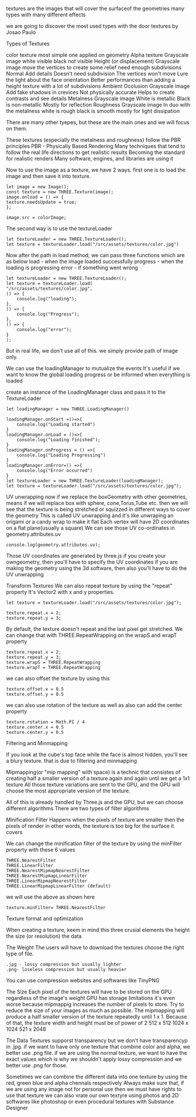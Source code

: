 textures are the images that will cover the surfaceof the geometries
many types with many different effects

we are going to discover the most used types with the door textures by Josao Paulo

Types of Textures

color texture
    most simple one
    applied on geometry
Alpha texture
    Grayscale image
    white visible
    black not visible
Height (or displacement)
    Grayscale image
    move the vertices to create some relief
    need enough subdivisions
Normal 
    Add details
    Doesn't need subdivision
    The vertices won't move
    Lure the light about the face orientation
    Better performances than adding a height texture with a lot of subdivisions
Ambient Occlusion
    Grayscale image
    Add fake shadows in crevices
    Not physically accurate
    Helps to create contrasts and see details
Metalness
    Grayscale image
    White is metallic
    Black is non-metallic
    Mostly for reflection
Roughness
    Grayscale image
    In duo with the metalness
    white is rough
    black is smooth
    mostly for light dissipation

There are many other tyepes, but these are the main ones and we will focus on them.

These textures (especially the metalness and roughness) follow the PBR principles
    PBR - Physically Based Rendering
    Many techniques that tend to follow the real life directions to get realistic results
    Becoming the standard for realistic renders
    Many software, engines, and libraries are using it 
    

Now to use the image as a texture, we have 2 ways.
first one is to load the image and then save it into texture.

    let image = new Image();
    const texture = new THREE.Texture(image);
    image.onload = () => {
    texture.needsUpdate = true;
    };

    image.src = colorImage;

The second way is to use the textureLoader

    let textureLoader = new THREE.TextureLoader();
    let texture = textureLoader.load("/src/assets/textures/color.jpg")
Now after the path in load method, we can pass three functions which are as below
    load - when the image loaded successfully
    progress - when the loading is progressing
    error - if something went wrong

    let textureLoader = new THREE.TextureLoader();
    let texture = textureLoader.load(
    "/src/assets/textures/color.jpg",
    () => {
        console.log("loading");
    },
    () => {
        console.log("Progress");
    },
    () => {
        console.log("error");
    }
    );

But in real life, we don't use all of this. we simply provide path of image only.

We can use the loadingManager to mutualize the events
It's useful if we want to know the global loading progress or be informed when everything is loaded

create an instance of the LoadingManager class and pass it to the TextureLoader

    let loadingManager = new THREE.LoadingManager()

    loadingManager.onStart =()=>{
        console.log("Loading started")
    }
    loadingManager.onLoad = ()=>{
        console.log("Loading finished");
    }
    loadingManager.onProgress = () =>{
        console.log("Loading Progressing")
    }
    loadingManager.onError=() =>{
        console.log("Error occurred")
    }
    let textureLoader = new THREE.TextureLoader(loadingManager);
    let texture = textureLoader.load("/src/assets/textures/color.jpg");

UV unwrapping
now if we replace the boxGeometry with other geometries, means if we will replace box with sphere, cone,Torus,Tube etc. then we will see that the texture is being stretched or squizzed in different ways to cover the geometry
This is called UV unwrapping and it's like unwraping an origami or a candy wrap to make it flat
Each vertex will have 2D coordinates on a flat plane(usually a square)
We can see those UV co-ordinates in geometry.attributes.uv

    console.log(geometry.attributes.uv);
Those UV coordinates are generated by three.js
if you create your owngeometry, then you'll have to specify the UV coordinates 
if you are making the geometry using the 3d software, then also you'll have to do the UV unwrapping

Transform Textures
We can also repeat texture by using the "repeat" property
It's Vector2 with x and y properties.

    let texture = textureLoader.load("/src/assets/textures/color.jpg");

<!-- transform texture -->

    texture.repeat.x = 2;
    texture.repeat.y = 3;

By default, the texture doesn't repeat and the last pixel get stretched.
We can change that with THREE.RepeatWrapping on the wrapS and wrapT property

    texture.repeat.x = 2;
    texture.repeat.y = 3;
    texture.wrapS = THREE.RepeatWrapping
    texture.wrapT = THREE.RepeatWrapping

we can also offset the texture by using this

    texture.offset.x = 0.5
    texture.offset.y = 0.5

we can also use rotation of the texture as well as also can add the center property

    texture.rotation = Math.PI / 4
    texture.center.x = 0.5
    texture.center.y = 0.5

Filtering and Minmapping

If you look at the cube's top face while the face is almost hidden, you'll see a blury texture.
that is due to filtering and minmapping

Mipmapping(or "mip mapping" with space) is a technic that consistes of creating half a smaller version of a texture again and again until we get a 1x1 texture
All those texture variations are sent to the GPU, and the GPU will choose the most appropriate version of the texture.

All of this is already handled by Three.js and the GPU, but we can choose different algorithms
There are two types of filter algorithms

Minification Filter
Happens when the pixels of texture are smaller then the pixels of render
in other words, the texture is too big for the surface it covers

We can change the minification filter of the texture by using the minFilter property with these 6 values

    THREE.NearestFilter
    THREE.LinearFilter
    THREE.NearestMipmapNearestFilter
    THREE.NearestMipmapLinearFilter
    THREE.LinearMipmapNearestFilter
    THREE.LinearMipmapLinearFilter (default)
we will use the above as shown here

    texture.minFilter= THREE.NearestFilter

Texture format and optimization

When creating a texture, keem in mind this three crusial elements
    the height
    the size (or resolution)
    the data

The Weight
The users will have to download the textures
choose the right type of file.

    .jpg - lossy compression but usually lighter
    .png- loseless compression but usually heavier
You can use compression websites and softwares like TinyPNG

The Size
Each pixel of the textures will have to be stored on the GPU regardless of the image's weight
GPU has storage limitations
it's even worse  because mipmappig increases the number of pixels to store.
Try to reduce the size of your images as much as possible.
The mipmapping will produce a half smaller version of the texture repeatedly until 1 x 1.
Because of that, the texture width and height must be of power of 2
    512 x 512
    1024 x 1024
    521 x 2048 

The Data
Textures supporst transparency but we don't have transparencyp in .jpg.
if we want to have only one texture that combine color and alpha, we better use .png file.
if we are using the normal texture, we want to have the exact values which is why we shouldn't apply lossy compression and we better use .png for those.

Sometimes we can combine the different data into
one texture by using the red, green blue and alpha chennals respectively
Always make sure that, if we are using any image not for personal use then we must have rights to use that texture
we can also vrate our own textyre using photos and 2D softwares like photoshop or even procedural textures with Substance Designer